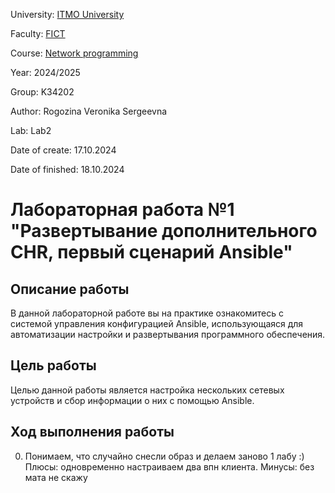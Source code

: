 University: [ITMO University](https://itmo.ru/ru/)

Faculty: [FICT](https://fict.itmo.ru)

Course: [Network programming](https://github.com/itmo-ict-faculty/network-programming)

Year: 2024/2025

Group: K34202

Author: Rogozina Veronika Sergeevna

Lab: Lab2

Date of create: 17.10.2024

Date of finished: 18.10.2024

# Лабораторная работа №1 "Развертывание дополнительного CHR, первый сценарий Ansible"

## Описание работы

В данной лабораторной работе вы на практике ознакомитесь с системой управления конфигурацией Ansible, использующаяся для автоматизации настройки и развертывания программного обеспечения.

## Цель работы

Целью данной работы является настройка нескольких сетевых устройств и сбор информации о них с помощью Ansible.

## Ход выполнения работы

0. Понимаем, что случайно снесли образ и делаем заново 1 лабу :) Плюсы: одновременно настраиваем два впн клиента. Минусы: без мата не скажу
